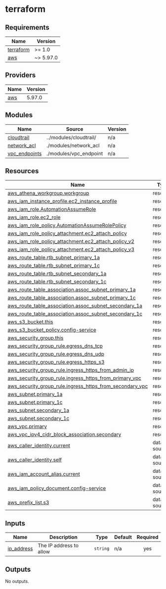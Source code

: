 # terraform

<!-- BEGIN_TF_DOCS -->
## Requirements

| Name | Version |
|------|---------|
| <a name="requirement_terraform"></a> [terraform](#requirement\_terraform) | >= 1.0 |
| <a name="requirement_aws"></a> [aws](#requirement\_aws) | ~> 5.97.0 |

## Providers

| Name | Version |
|------|---------|
| <a name="provider_aws"></a> [aws](#provider\_aws) | 5.97.0 |

## Modules

| Name | Source | Version |
|------|--------|---------|
| <a name="module_cloudtrail"></a> [cloudtrail](#module\_cloudtrail) | ../modules/cloudtrail/ | n/a |
| <a name="module_network_acl"></a> [network\_acl](#module\_network\_acl) | ./modules/network_acl | n/a |
| <a name="module_vpc_endpoints"></a> [vpc\_endpoints](#module\_vpc\_endpoints) | ./modules/vpc_endpoint | n/a |

## Resources

| Name | Type |
|------|------|
| [aws_athena_workgroup.workgroup](https://registry.terraform.io/providers/hashicorp/aws/latest/docs/resources/athena_workgroup) | resource |
| [aws_iam_instance_profile.ec2_instance_profile](https://registry.terraform.io/providers/hashicorp/aws/latest/docs/resources/iam_instance_profile) | resource |
| [aws_iam_role.AutomationAssumeRole](https://registry.terraform.io/providers/hashicorp/aws/latest/docs/resources/iam_role) | resource |
| [aws_iam_role.ec2_role](https://registry.terraform.io/providers/hashicorp/aws/latest/docs/resources/iam_role) | resource |
| [aws_iam_role_policy.AutomationAssumeRolePolicy](https://registry.terraform.io/providers/hashicorp/aws/latest/docs/resources/iam_role_policy) | resource |
| [aws_iam_role_policy_attachment.ec2_attach_policy](https://registry.terraform.io/providers/hashicorp/aws/latest/docs/resources/iam_role_policy_attachment) | resource |
| [aws_iam_role_policy_attachment.ec2_attach_policy_v2](https://registry.terraform.io/providers/hashicorp/aws/latest/docs/resources/iam_role_policy_attachment) | resource |
| [aws_iam_role_policy_attachment.ec2_attach_policy_v3](https://registry.terraform.io/providers/hashicorp/aws/latest/docs/resources/iam_role_policy_attachment) | resource |
| [aws_route_table.rtb_subnet_primary_1a](https://registry.terraform.io/providers/hashicorp/aws/latest/docs/resources/route_table) | resource |
| [aws_route_table.rtb_subnet_primary_1c](https://registry.terraform.io/providers/hashicorp/aws/latest/docs/resources/route_table) | resource |
| [aws_route_table.rtb_subnet_secondary_1a](https://registry.terraform.io/providers/hashicorp/aws/latest/docs/resources/route_table) | resource |
| [aws_route_table.rtb_subnet_secondary_1c](https://registry.terraform.io/providers/hashicorp/aws/latest/docs/resources/route_table) | resource |
| [aws_route_table_association.assoc_subnet_primary_1a](https://registry.terraform.io/providers/hashicorp/aws/latest/docs/resources/route_table_association) | resource |
| [aws_route_table_association.assoc_subnet_primary_1c](https://registry.terraform.io/providers/hashicorp/aws/latest/docs/resources/route_table_association) | resource |
| [aws_route_table_association.assoc_subnet_secondary_1a](https://registry.terraform.io/providers/hashicorp/aws/latest/docs/resources/route_table_association) | resource |
| [aws_route_table_association.assoc_subnet_secondary_1c](https://registry.terraform.io/providers/hashicorp/aws/latest/docs/resources/route_table_association) | resource |
| [aws_s3_bucket.this](https://registry.terraform.io/providers/hashicorp/aws/latest/docs/resources/s3_bucket) | resource |
| [aws_s3_bucket_policy.config-service](https://registry.terraform.io/providers/hashicorp/aws/latest/docs/resources/s3_bucket_policy) | resource |
| [aws_security_group.this](https://registry.terraform.io/providers/hashicorp/aws/latest/docs/resources/security_group) | resource |
| [aws_security_group_rule.egress_dns_tcp](https://registry.terraform.io/providers/hashicorp/aws/latest/docs/resources/security_group_rule) | resource |
| [aws_security_group_rule.egress_dns_udp](https://registry.terraform.io/providers/hashicorp/aws/latest/docs/resources/security_group_rule) | resource |
| [aws_security_group_rule.egress_https_s3](https://registry.terraform.io/providers/hashicorp/aws/latest/docs/resources/security_group_rule) | resource |
| [aws_security_group_rule.ingress_https_from_admin_ip](https://registry.terraform.io/providers/hashicorp/aws/latest/docs/resources/security_group_rule) | resource |
| [aws_security_group_rule.ingress_https_from_primary_vpc](https://registry.terraform.io/providers/hashicorp/aws/latest/docs/resources/security_group_rule) | resource |
| [aws_security_group_rule.ingress_https_from_secondary_vpc](https://registry.terraform.io/providers/hashicorp/aws/latest/docs/resources/security_group_rule) | resource |
| [aws_subnet.primary_1a](https://registry.terraform.io/providers/hashicorp/aws/latest/docs/resources/subnet) | resource |
| [aws_subnet.primary_1c](https://registry.terraform.io/providers/hashicorp/aws/latest/docs/resources/subnet) | resource |
| [aws_subnet.secondary_1a](https://registry.terraform.io/providers/hashicorp/aws/latest/docs/resources/subnet) | resource |
| [aws_subnet.secondary_1c](https://registry.terraform.io/providers/hashicorp/aws/latest/docs/resources/subnet) | resource |
| [aws_vpc.primary](https://registry.terraform.io/providers/hashicorp/aws/latest/docs/resources/vpc) | resource |
| [aws_vpc_ipv4_cidr_block_association.secondary](https://registry.terraform.io/providers/hashicorp/aws/latest/docs/resources/vpc_ipv4_cidr_block_association) | resource |
| [aws_caller_identity.current](https://registry.terraform.io/providers/hashicorp/aws/latest/docs/data-sources/caller_identity) | data source |
| [aws_caller_identity.self](https://registry.terraform.io/providers/hashicorp/aws/latest/docs/data-sources/caller_identity) | data source |
| [aws_iam_account_alias.current](https://registry.terraform.io/providers/hashicorp/aws/latest/docs/data-sources/iam_account_alias) | data source |
| [aws_iam_policy_document.config-service](https://registry.terraform.io/providers/hashicorp/aws/latest/docs/data-sources/iam_policy_document) | data source |
| [aws_prefix_list.s3](https://registry.terraform.io/providers/hashicorp/aws/latest/docs/data-sources/prefix_list) | data source |

## Inputs

| Name | Description | Type | Default | Required |
|------|-------------|------|---------|:--------:|
| <a name="input_ip_address"></a> [ip\_address](#input\_ip\_address) | The IP address to allow | `string` | n/a | yes |

## Outputs

No outputs.
<!-- END_TF_DOCS -->
